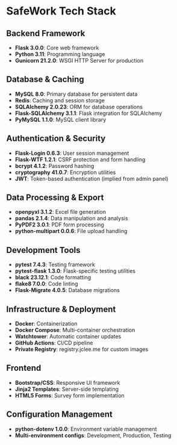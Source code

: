 # SafeWork Tech Stack

## Backend Framework
- **Flask 3.0.0**: Core web framework
- **Python 3.11**: Programming language
- **Gunicorn 21.2.0**: WSGI HTTP Server for production

## Database & Caching
- **MySQL 8.0**: Primary database for persistent data
- **Redis**: Caching and session storage
- **SQLAlchemy 2.0.23**: ORM for database operations
- **Flask-SQLAlchemy 3.1.1**: Flask integration for SQLAlchemy
- **PyMySQL 1.1.0**: MySQL client library

## Authentication & Security
- **Flask-Login 0.6.3**: User session management
- **Flask-WTF 1.2.1**: CSRF protection and form handling
- **bcrypt 4.1.2**: Password hashing
- **cryptography 41.0.7**: Encryption utilities
- **JWT**: Token-based authentication (implied from admin panel)

## Data Processing & Export
- **openpyxl 3.1.2**: Excel file generation
- **pandas 2.1.4**: Data manipulation and analysis
- **PyPDF2 3.0.1**: PDF form processing
- **python-multipart 0.0.6**: File upload handling

## Development Tools
- **pytest 7.4.3**: Testing framework
- **pytest-flask 1.3.0**: Flask-specific testing utilities
- **black 23.12.1**: Code formatting
- **flake8 7.0.0**: Code linting
- **Flask-Migrate 4.0.5**: Database migrations

## Infrastructure & Deployment
- **Docker**: Containerization
- **Docker Compose**: Multi-container orchestration
- **Watchtower**: Automatic container updates
- **GitHub Actions**: CI/CD pipeline
- **Private Registry**: registry.jclee.me for custom images

## Frontend
- **Bootstrap/CSS**: Responsive UI framework
- **Jinja2 Templates**: Server-side templating
- **HTML5 Forms**: Survey form implementation

## Configuration Management
- **python-dotenv 1.0.0**: Environment variable management
- **Multi-environment configs**: Development, Production, Testing